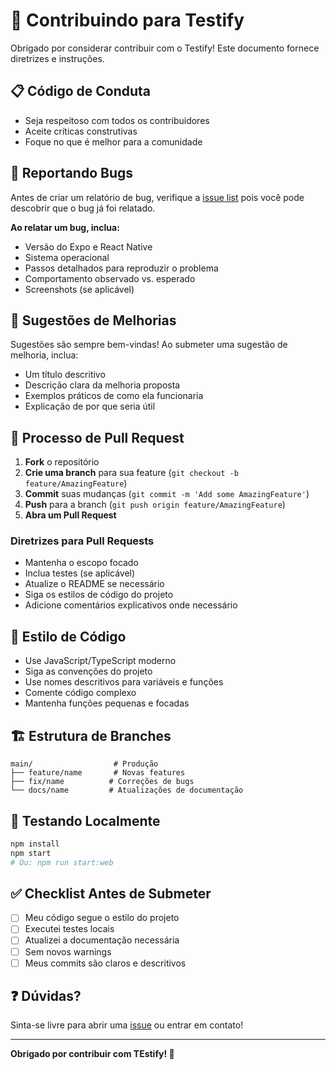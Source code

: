 # 🤝 Contribuindo para Testify

Obrigado por considerar contribuir com o Testify! Este documento fornece diretrizes e instruções.

## 📋 Código de Conduta

- Seja respeitoso com todos os contribuidores
- Aceite críticas construtivas
- Foque no que é melhor para a comunidade

## 🐛 Reportando Bugs

Antes de criar um relatório de bug, verifique a [issue list](https://github.com/LevyTavares/meuPrimeiroApp/issues) pois você pode descobrir que o bug já foi relatado.

**Ao relatar um bug, inclua:**

- Versão do Expo e React Native
- Sistema operacional
- Passos detalhados para reproduzir o problema
- Comportamento observado vs. esperado
- Screenshots (se aplicável)

## 🎯 Sugestões de Melhorias

Sugestões são sempre bem-vindas! Ao submeter uma sugestão de melhoria, inclua:

- Um título descritivo
- Descrição clara da melhoria proposta
- Exemplos práticos de como ela funcionaria
- Explicação de por que seria útil

## 🔧 Processo de Pull Request

1. **Fork** o repositório
2. **Crie uma branch** para sua feature (`git checkout -b feature/AmazingFeature`)
3. **Commit** suas mudanças (`git commit -m 'Add some AmazingFeature'`)
4. **Push** para a branch (`git push origin feature/AmazingFeature`)
5. **Abra um Pull Request**

### Diretrizes para Pull Requests

- Mantenha o escopo focado
- Inclua testes (se aplicável)
- Atualize o README se necessário
- Siga os estilos de código do projeto
- Adicione comentários explicativos onde necessário

## 📝 Estilo de Código

- Use JavaScript/TypeScript moderno
- Siga as convenções do projeto
- Use nomes descritivos para variáveis e funções
- Comente código complexo
- Mantenha funções pequenas e focadas

## 🏗️ Estrutura de Branches

```
main/                  # Produção
├── feature/name       # Novas features
├── fix/name          # Correções de bugs
└── docs/name         # Atualizações de documentação
```

## 📱 Testando Localmente

```bash
npm install
npm start
# Ou: npm run start:web
```

## ✅ Checklist Antes de Submeter

- [ ] Meu código segue o estilo do projeto
- [ ] Executei testes locais
- [ ] Atualizei a documentação necessária
- [ ] Sem novos warnings
- [ ] Meus commits são claros e descritivos

## ❓ Dúvidas?

Sinta-se livre para abrir uma [issue](https://github.com/LevyTavares/meuPrimeiroApp/issues) ou entrar em contato!

---

**Obrigado por contribuir com TEstify! 🎉**
